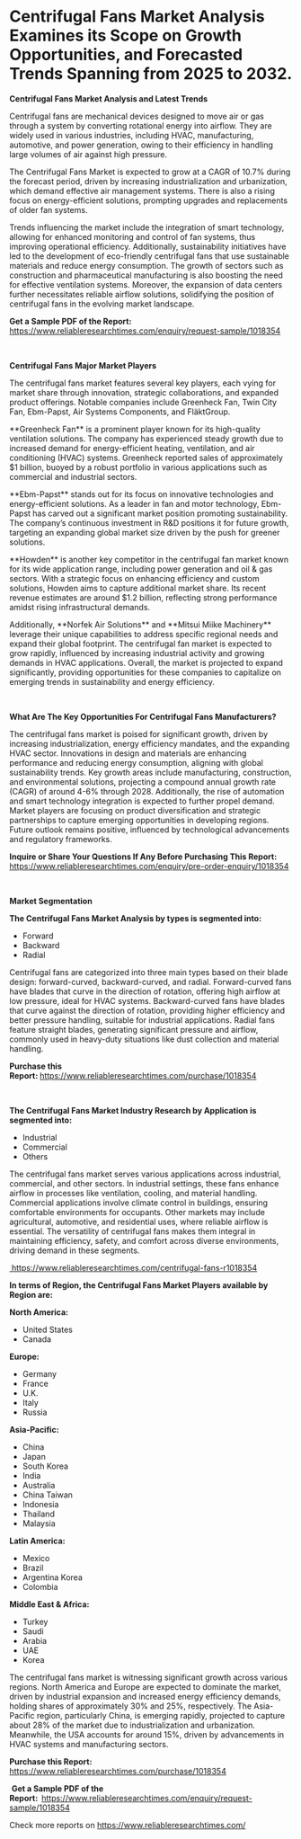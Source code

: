 <p><h1>Centrifugal Fans Market Analysis Examines its Scope on Growth Opportunities, and Forecasted Trends Spanning from 2025 to 2032.</h1></p><p><strong>Centrifugal Fans Market Analysis and Latest Trends</strong></p>
<p><p>Centrifugal fans are mechanical devices designed to move air or gas through a system by converting rotational energy into airflow. They are widely used in various industries, including HVAC, manufacturing, automotive, and power generation, owing to their efficiency in handling large volumes of air against high pressure. </p><p>The Centrifugal Fans Market is expected to grow at a CAGR of 10.7% during the forecast period, driven by increasing industrialization and urbanization, which demand effective air management systems. There is also a rising focus on energy-efficient solutions, prompting upgrades and replacements of older fan systems. </p><p>Trends influencing the market include the integration of smart technology, allowing for enhanced monitoring and control of fan systems, thus improving operational efficiency. Additionally, sustainability initiatives have led to the development of eco-friendly centrifugal fans that use sustainable materials and reduce energy consumption. The growth of sectors such as construction and pharmaceutical manufacturing is also boosting the need for effective ventilation systems. Moreover, the expansion of data centers further necessitates reliable airflow solutions, solidifying the position of centrifugal fans in the evolving market landscape.</p></p>
<p><strong>Get a Sample PDF of the Report:&nbsp;</strong> <a href="https://www.reliableresearchtimes.com/enquiry/request-sample/1018354?utm_campaign=3004&utm_medium=2&utm_source=Github&utm_content=ia&utm_term=10042025&utm_id=centrifugal-fans">https://www.reliableresearchtimes.com/enquiry/request-sample/1018354</a></p>
<p>&nbsp;</p>
<p><strong>Centrifugal Fans Major Market Players</strong></p>
<p><p>The centrifugal fans market features several key players, each vying for market share through innovation, strategic collaborations, and expanded product offerings. Notable companies include Greenheck Fan, Twin City Fan, Ebm-Papst, Air Systems Components, and FläktGroup.</p><p>**Greenheck Fan** is a prominent player known for its high-quality ventilation solutions. The company has experienced steady growth due to increased demand for energy-efficient heating, ventilation, and air conditioning (HVAC) systems. Greenheck reported sales of approximately $1 billion, buoyed by a robust portfolio in various applications such as commercial and industrial sectors.</p><p>**Ebm-Papst** stands out for its focus on innovative technologies and energy-efficient solutions. As a leader in fan and motor technology, Ebm-Papst has carved out a significant market position promoting sustainability. The company’s continuous investment in R&D positions it for future growth, targeting an expanding global market size driven by the push for greener solutions.</p><p>**Howden** is another key competitor in the centrifugal fan market known for its wide application range, including power generation and oil & gas sectors. With a strategic focus on enhancing efficiency and custom solutions, Howden aims to capture additional market share. Its recent revenue estimates are around $1.2 billion, reflecting strong performance amidst rising infrastructural demands.</p><p>Additionally, **Norfek Air Solutions** and **Mitsui Miike Machinery** leverage their unique capabilities to address specific regional needs and expand their global footprint. The centrifugal fan market is expected to grow rapidly, influenced by increasing industrial activity and growing demands in HVAC applications. Overall, the market is projected to expand significantly, providing opportunities for these companies to capitalize on emerging trends in sustainability and energy efficiency.</p></p>
<p>&nbsp;</p>
<p><strong>What Are The Key Opportunities For Centrifugal Fans Manufacturers?</strong></p>
<p><p>The centrifugal fans market is poised for significant growth, driven by increasing industrialization, energy efficiency mandates, and the expanding HVAC sector. Innovations in design and materials are enhancing performance and reducing energy consumption, aligning with global sustainability trends. Key growth areas include manufacturing, construction, and environmental solutions, projecting a compound annual growth rate (CAGR) of around 4-6% through 2028. Additionally, the rise of automation and smart technology integration is expected to further propel demand. Market players are focusing on product diversification and strategic partnerships to capture emerging opportunities in developing regions. Future outlook remains positive, influenced by technological advancements and regulatory frameworks.</p></p>
<p><strong>Inquire or Share Your Questions If Any Before Purchasing This Report:</strong> <a href="https://www.reliableresearchtimes.com/enquiry/pre-order-enquiry/1018354?utm_campaign=3004&utm_medium=2&utm_source=Github&utm_content=ia&utm_term=10042025&utm_id=centrifugal-fans">https://www.reliableresearchtimes.com/enquiry/pre-order-enquiry/1018354</a></p>
<p>&nbsp;</p>
<p><strong>Market Segmentation</strong></p>
<p><strong>The Centrifugal Fans Market Analysis by types is segmented into:</strong></p>
<p><ul><li>Forward</li><li>Backward</li><li>Radial</li></ul></p>
<p><p>Centrifugal fans are categorized into three main types based on their blade design: forward-curved, backward-curved, and radial. Forward-curved fans have blades that curve in the direction of rotation, offering high airflow at low pressure, ideal for HVAC systems. Backward-curved fans have blades that curve against the direction of rotation, providing higher efficiency and better pressure handling, suitable for industrial applications. Radial fans feature straight blades, generating significant pressure and airflow, commonly used in heavy-duty situations like dust collection and material handling.</p></p>
<p><strong>Purchase this Report:&nbsp;</strong><a href="https://www.reliableresearchtimes.com/purchase/1018354?utm_campaign=3004&utm_medium=2&utm_source=Github&utm_content=ia&utm_term=10042025&utm_id=centrifugal-fans">https://www.reliableresearchtimes.com/purchase/1018354</a></p>
<p>&nbsp;</p>
<p><strong>The Centrifugal Fans Market Industry Research by Application is segmented into:</strong></p>
<p><ul><li>Industrial</li><li>Commercial</li><li>Others</li></ul></p>
<p><p>The centrifugal fans market serves various applications across industrial, commercial, and other sectors. In industrial settings, these fans enhance airflow in processes like ventilation, cooling, and material handling. Commercial applications involve climate control in buildings, ensuring comfortable environments for occupants. Other markets may include agricultural, automotive, and residential uses, where reliable airflow is essential. The versatility of centrifugal fans makes them integral in maintaining efficiency, safety, and comfort across diverse environments, driving demand in these segments.</p></p>
<p><a href="https://www.reliableresearchtimes.com/centrifugal-fans-r1018354?utm_campaign=3004&utm_medium=2&utm_source=Github&utm_content=ia&utm_term=10042025&utm_id=centrifugal-fans">&nbsp;https://www.reliableresearchtimes.com/centrifugal-fans-r1018354</a></p>
<p><strong>In terms of Region, the Centrifugal Fans Market Players available by Region are:</strong></p>
<p>
    <p> <strong> North America: </strong>
        <ul>
            <li>United States</li>
            <li>Canada</li>
        </ul>
        </p> 
    <p> <strong> Europe: </strong>
        <ul>
            <li>Germany</li>
            <li>France</li>
            <li>U.K.</li>
            <li>Italy</li>
            <li>Russia</li>
        </ul>
        </p> 
    <p> <strong> Asia-Pacific: </strong>
        <ul>
            <li>China</li>
            <li>Japan</li>
            <li>South Korea</li>
            <li>India</li>
            <li>Australia</li>
            <li>China Taiwan</li>
            <li>Indonesia</li>
            <li>Thailand</li>
            <li>Malaysia</li>
        </ul>
        </p> 
    <p> <strong> Latin America: </strong>
        <ul>
            <li>Mexico</li>
            <li>Brazil</li>
            <li>Argentina Korea</li>
            <li>Colombia</li>
        </ul>
        </p> 
    <p> <strong> Middle East & Africa: </strong>
        <ul>
            <li>Turkey</li>
            <li>Saudi</li>
            <li>Arabia</li>
            <li>UAE</li>
            <li>Korea</li>
        </ul>
    </p>
    </p>
<p><p>The centrifugal fans market is witnessing significant growth across various regions. North America and Europe are expected to dominate the market, driven by industrial expansion and increased energy efficiency demands, holding shares of approximately 30% and 25%, respectively. The Asia-Pacific region, particularly China, is emerging rapidly, projected to capture about 28% of the market due to industrialization and urbanization. Meanwhile, the USA accounts for around 15%, driven by advancements in HVAC systems and manufacturing sectors.</p></p>
<p><strong>Purchase this Report: </strong><a href="https://www.reliableresearchtimes.com/purchase/1018354?utm_campaign=3004&utm_medium=2&utm_source=Github&utm_content=ia&utm_term=10042025&utm_id=centrifugal-fans">https://www.reliableresearchtimes.com/purchase/1018354</a></p>
<p>&nbsp;<strong>Get a Sample PDF of the Report:&nbsp;&nbsp;</strong><a href="https://www.reliableresearchtimes.com/enquiry/request-sample/1018354?utm_campaign=3004&utm_medium=2&utm_source=Github&utm_content=ia&utm_term=10042025&utm_id=centrifugal-fans">https://www.reliableresearchtimes.com/enquiry/request-sample/1018354</a></p>
<p><strong></strong></p>
<p>Check more reports on <a href="https://www.reliableresearchtimes.com/?utm_campaign=3004&utm_medium=2&utm_source=Github&utm_content=ia&utm_term=10042025&utm_id=centrifugal-fans">https://www.reliableresearchtimes.com/</a></p>
